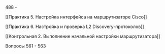 488 - 

[[Практика 5. Настройка интерфейса на маршрутизаторе Cisco]]

[[Практика 6. Настройка и проверка L2 Discovery-протоколов]]

[[Контрольная 2. Выполнение начальной настройки маршрутизатора]]


Вопросы 
561 - 563